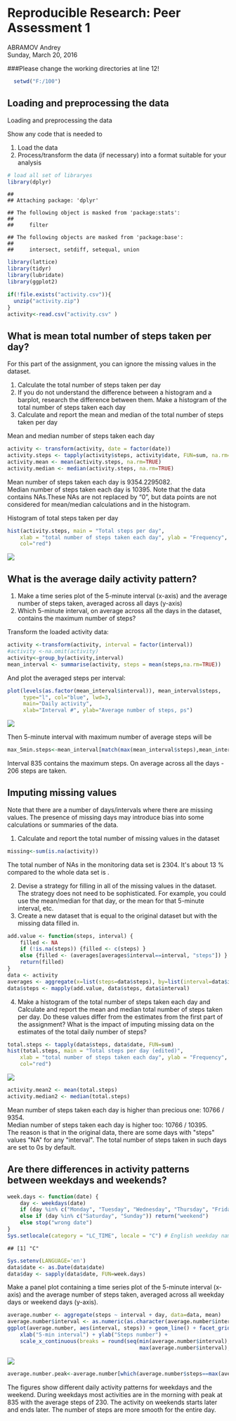 # Reproducible Research: Peer Assessment 1
ABRAMOV Andrey  
Sunday, March 20, 2016  

###Please change the working directories at line 12!

```r
  setwd("F:/100")
```

## Loading and preprocessing the data
Loading and preprocessing the data

Show any code that is needed to

1. Load the data
2. Process/transform the data (if necessary) into a format suitable for your analysis


```r
# load all set of libraryes
library(dplyr)
```

```
## 
## Attaching package: 'dplyr'
```

```
## The following object is masked from 'package:stats':
## 
##     filter
```

```
## The following objects are masked from 'package:base':
## 
##     intersect, setdiff, setequal, union
```

```r
library(lattice)
library(tidyr)
library(lubridate)
library(ggplot2)

if(!file.exists("activity.csv")){
  unzip("activity.zip")
}
activity<-read.csv("activity.csv" )
```


## What is mean total number of steps taken per day?
For this part of the assignment, you can ignore the missing values in the dataset.

1. Calculate the total number of steps taken per day
2. If you do not understand the difference between a histogram and a barplot, 
research the difference between them. 
Make a histogram of the total number of steps taken each day
3. Calculate and report the mean and median of the total number of 
steps taken per day

Mean and median number of steps taken each day

```r
activity <- transform(activity, date = factor(date))
activity.steps <- tapply(activity$steps, activity$date, FUN=sum, na.rm=TRUE)
activity.mean <- mean(activity.steps, na.rm=TRUE)
activity.median <- median(activity.steps, na.rm=TRUE)
```
Mean number of steps taken each day is 9354.2295082.  
Median number of steps taken each day is 10395.
Note that the data contains NAs.These NAs are not replaced by “0”, 
but data points are not considered for mean/median calculations and in the histogram.

Histogram of total steps taken per day

```r
hist(activity.steps, main = "Total steps per day", 
    xlab = "total number of steps taken each day", ylab = "Frequency",
    col="red")
```

![](PA1_template_files/figure-html/unnamed-chunk-4-1.png)



## What is the average daily activity pattern?
1. Make a time series plot of the 5-minute interval 
(x-axis) and the average number of steps taken, averaged across all days (y-axis)
2. Which 5-minute interval, on average across all the days in the dataset, 
contains the maximum number of steps?

Transform the loaded activity data:

```r
activity <-transform(activity, interval = factor(interval))
#activity <-na.omit(activity)
activity<-group_by(activity,interval)
mean_interval <- summarise(activity, steps = mean(steps,na.rm=TRUE))
```

And plot the averaged steps per interval:

```r
plot(levels(as.factor(mean_interval$interval)), mean_interval$steps, 
     type="l", col="blue", lwd=3, 
     main="Daily activity", 
     xlab="Interval #", ylab="Average number of steps, ps")
```

![](PA1_template_files/figure-html/unnamed-chunk-6-1.png)

Then 5-minute interval with maximum number of average steps will be 

```r
max_5min.steps<-mean_interval[match(max(mean_interval$steps),mean_interval$steps),]
```

Interval 835 contains the maximum steps. 
On average across all the days - 206  steps are taken.

## Imputing missing values

Note that there are a number of days/intervals where there are missing values. The presence of missing days may introduce bias into some calculations or summaries of the data.

1. Calculate and report the total number of missing values in the dataset 

```r
missing<-sum(is.na(activity))
```
The total number of NAs in the monitoring data set is 2304. It's about 
13 %  compared to the whole data set is .


2. Devise a strategy for filling in all of the missing values in the dataset. The strategy does not need to be sophisticated. For example, you could use the mean/median for that day, or the mean for that 5-minute interval, etc.
3. Create a new dataset that is equal to the original dataset but with the missing data filled in.

```r
add.value <- function(steps, interval) {
    filled <- NA
    if (!is.na(steps)) {filled <- c(steps) }
    else {filled <- (averages[averages$interval==interval, "steps"]) }
    return(filled)
}
data <- activity
averages <- aggregate(x=list(steps=data$steps), by=list(interval=data$interval), FUN=mean, na.rm=TRUE)
data$steps <- mapply(add.value, data$steps, data$interval)
```

4. Make a histogram of the total number of steps taken each day and Calculate and report the mean and median total number of steps taken per day. Do these values differ from the estimates from the first part of the assignment? What is the impact of imputing missing data on the estimates of the total daily number of steps?

```r
total.steps <- tapply(data$steps, data$date, FUN=sum)
hist(total.steps, main = "Total steps per day (edited)", 
    xlab = "total number of steps taken each day", ylab = "Frequency",
    col="red")
```

![](PA1_template_files/figure-html/unnamed-chunk-9-1.png)

```r
activity.mean2 <- mean(total.steps)
activity.median2 <- median(total.steps)
```
Mean number of steps taken each day is higher than precious one: 10766 / 9354.  
Median number of steps taken each day is higher too: 10766 / 10395.  
The reason is that in the original data, there are some days with "steps" values "NA" for any "interval". 
The total number of steps taken in such days are set to 0s by default. 

## Are there differences in activity patterns between weekdays and weekends?


```r
week.days <- function(date) {
    day <- weekdays(date)
    if (day %in% c("Monday", "Tuesday", "Wednesday", "Thursday", "Friday"))  return("weekday")
    else if (day %in% c("Saturday", "Sunday")) return("weekend")
    else stop("wrong date")
}
Sys.setlocale(category = "LC_TIME", locale = "C") # English weekday names in a plot
```

```
## [1] "C"
```

```r
Sys.setenv(LANGUAGE='en')
data$date <- as.Date(data$date)
data$day <- sapply(data$date, FUN=week.days)
```

Make a panel plot containing a time series plot of the 5-minute interval (x-axis) and the average number of steps taken, averaged across all weekday days or weekend days (y-axis). 

```r
average.number <- aggregate(steps ~ interval + day, data=data, mean)
average.number$interval <- as.numeric(as.character(average.number$interval))
ggplot(average.number, aes(interval, steps)) + geom_line() + facet_grid(day ~ .) +
    xlab("5-min interval") + ylab("Steps number") +
    scale_x_continuous(breaks = round(seq(min(average.number$interval), 
                                          max(average.number$interval), by = 500),1))
```

![](PA1_template_files/figure-html/unnamed-chunk-11-1.png)

```r
average.number.peak<-average.number[which(average.number$steps==max(average.number$steps)), ]
```


The figures show different daily activity patterns for weekdays and the weekend. During weekdays most activities are in the morning with peak at 835 with the average steps of 230. The activity on weekends starts later and ends later. The number of steps are more smooth for the entire day.

